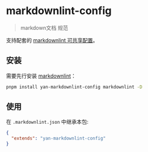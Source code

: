 # markdownlint-config

>  markdown文档 规范

支持配套的 [markdownlint 可共享配置](https://www.npmjs.com/package/markdownlint#optionsconfig)。

## 安装

需要先行安装 [markdownlint](https://www.npmjs.com/package/markdownlint)：

```bash
pnpm install yan-markdownlint-config markdownlint -D
```

## 使用

在 `.markdownlint.json` 中继承本包:

```json
{
  "extends": "yan-markdownlint-config"
}
```
